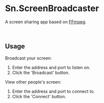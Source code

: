 # Sn.ScreenBroadcaster

A screen sharing app based on [FFmpeg](https://ffmpeg.org/).

<br>

## Usage

Broadcast your screen:

1. Enter the address and port to listen on.
2. Click the 'Broadcast' button.

View other people's screen:

1. Enter the address and port to connect to.
2. Click the 'Connect' button.